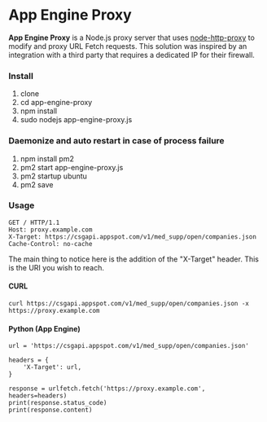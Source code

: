 # App Engine Proxy

**App Engine Proxy** is a Node.js proxy server that uses [node-http-proxy](https://github.com/nodejitsu/node-http-proxy) to modify and proxy URL Fetch requests.  This solution was inspired by an integration with a third party that requires a dedicated IP for their firewall.

### Install
1) clone
2) cd app-engine-proxy
3) npm install
4) sudo nodejs app-engine-proxy.js

### Daemonize and auto restart in case of process failure
1) npm install pm2
2) pm2 start app-engine-proxy.js
3) pm2 startup ubuntu
4) pm2 save

### Usage
````
GET / HTTP/1.1
Host: proxy.example.com
X-Target: https://csgapi.appspot.com/v1/med_supp/open/companies.json
Cache-Control: no-cache
````
The main thing to notice here is the addition of the "X-Target" header.  This is the URI you wish to reach.

#### CURL
````
curl https://csgapi.appspot.com/v1/med_supp/open/companies.json -x https://proxy.example.com
````
#### Python (App Engine)
````
url = 'https://csgapi.appspot.com/v1/med_supp/open/companies.json'

headers = {
    'X-Target': url,
}

response = urlfetch.fetch('https://proxy.example.com', headers=headers)
print(response.status_code)
print(response.content)

````
